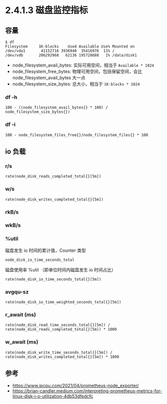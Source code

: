 # 2.4.1.3 磁盘监控指标

## 容量

    $ df
    Filesystem     1K-blocks    Used Available Use% Mounted on
    /dev/vda1       41152716 3936940  35416976  11% /
    /dev/vdb       206292968   62136 195728688   1% /data/disk1

* node_filesystem_avail_bytes: 实际可用空间，相当于 `Available * 1024`
* node_filesystem_free_bytes: 物理可用空间，包括保留空间，会比 node_filesystem_avail_bytes 大一点
* node_filesystem_size_bytes: 总大小，相当于 `1K-blocks * 1024`

### df -h

    100 - ((node_filesystem_avail_bytes{} * 100) / node_filesystem_size_bytes{})

### df -i

    100 - node_filesystem_files_free{}/node_filesystem_files{} * 100

## io 负载

### r/s

    rate(node_disk_reads_completed_total{}[5m])

### w/s

    rate(node_disk_writes_completed_total{}[5m])

### rkB/s

### wkB/s

### %util

磁盘发生 io 时间的累计值，Counter 类型

    node_disk_io_time_seconds_total

磁盘使用率 %util （即单位时间内磁盘发生 io 时间占比）

    rate(node_disk_io_time_seconds_total{}[5m])

### avgqu-sz

    rate(node_disk_io_time_weighted_seconds_total{}[5m])

### r_await (ms)

    rate(node_disk_read_time_seconds_total{}[5m]) / rate(node_disk_reads_completed_total{}[5m]) * 1000

### w_await (ms)

    rate(node_disk_write_time_seconds_total{}[5m]) / rate(node_disk_writes_completed_total{}[5m]) * 1000

## 参考

- https://www.ipcpu.com/2021/04/prometheus-node_exporter/
- https://brian-candler.medium.com/interpreting-prometheus-metrics-for-linux-disk-i-o-utilization-4db53dfedcfc
